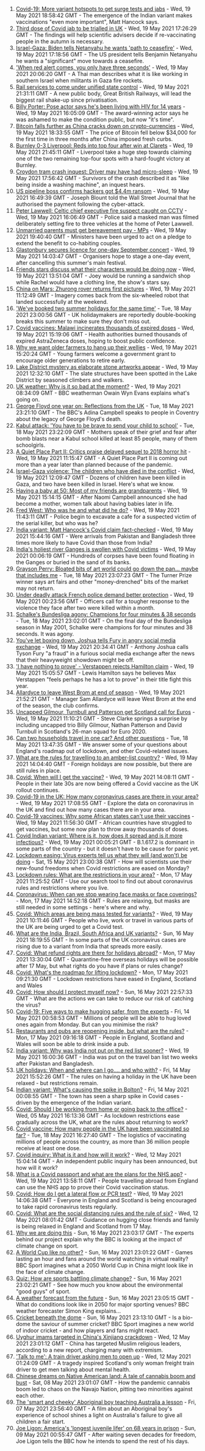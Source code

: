 1. [Covid-19: More variant hotspots to get surge tests and jabs](https://www.bbc.co.uk/news/uk-57172139) - Wed, 19 May 2021 18:58:42 GMT - The emergence of the Indian variant makes vaccinations "even more important", Matt Hancock says.
2. [Third dose of Covid jab to be trialled in UK](https://www.bbc.co.uk/news/health-57174733) - Wed, 19 May 2021 17:26:29 GMT - The findings will help scientific advisers decide if re-vaccinating people in the autumn is necessary.
3. [Israel-Gaza: Biden tells Netanyahu he wants 'path to ceasefire'](https://www.bbc.co.uk/news/world-middle-east-57168051) - Wed, 19 May 2021 17:18:56 GMT - The US president tells Benjamin Netanyahu he wants a "significant" move towards a ceasefire.
4. ['When red alert comes, you only have three seconds'](https://www.bbc.co.uk/news/world-middle-east-57178112) - Wed, 19 May 2021 20:06:20 GMT - A Thai man describes what it is like working in southern Israel when militants in Gaza fire rockets.
5. [Rail services to come under unified state control](https://www.bbc.co.uk/news/business-57176858) - Wed, 19 May 2021 21:31:11 GMT - A new public body, Great British Railways, will lead the biggest rail shake-up since privatisation.
6. [Billy Porter: Pose actor says he's been living with HIV for 14 years](https://www.bbc.co.uk/news/entertainment-arts-57172945) - Wed, 19 May 2021 16:05:09 GMT - The award-winning actor says he was ashamed to make the condition public, but now "it's time".
7. [Bitcoin falls further as China cracks down on crypto-currencies](https://www.bbc.co.uk/news/business-57169726) - Wed, 19 May 2021 18:33:55 GMT - The price of Bitcoin fell below $34,000 for the first time in three months after China imposed fresh curbs.
8. [Burnley 0-3 Liverpool: Reds into top four after win at Clarets](https://www.bbc.co.uk/sport/football/57082270) - Wed, 19 May 2021 21:45:11 GMT - Liverpool take a huge step towards claiming one of the two remaining top-four spots with a hard-fought victory at Burnley.
9. [Croydon tram crash inquest: Driver may have had micro-sleep](https://www.bbc.co.uk/news/uk-england-57164860) - Wed, 19 May 2021 17:56:42 GMT - Survivors of the crash described it as "like being inside a washing machine", an inquest hears.
10. [US pipeline boss confirms hackers got $4.4m ransom](https://www.bbc.co.uk/news/business-57178503) - Wed, 19 May 2021 16:49:39 GMT - Joseph Blount told the Wall Street Journal that he authorised the payment following the cyber-attack.
11. [Peter Lawwell: Celtic chief executive fire suspect caught on CCTV](https://www.bbc.co.uk/news/uk-scotland-glasgow-west-57170516) - Wed, 19 May 2021 16:06:49 GMT - Police said a masked man was filmed deliberately setting fire to three vehicles at the home of Peter Lawwell.
12. [Unmarried parents must get bereavement pay - MPs](https://www.bbc.co.uk/news/uk-politics-57175593) - Wed, 19 May 2021 19:40:40 GMT - Ministers have been urged to act on a pledge to extend the benefit to co-habiting couples.
13. [Glastonbury secures licence for one-day September concert](https://www.bbc.co.uk/news/entertainment-arts-57174475) - Wed, 19 May 2021 14:03:47 GMT - Organisers hope to stage a one-day event, after cancelling this summer's main festival.
14. [Friends stars discuss what their characters would be doing now](https://www.bbc.co.uk/news/entertainment-arts-57174331) - Wed, 19 May 2021 13:51:04 GMT - Joey would be running a sandwich shop while Rachel would have a clothing line, the show's stars say.
15. [China on Mars: Zhurong rover returns first pictures](https://www.bbc.co.uk/news/science-environment-57172346) - Wed, 19 May 2021 11:12:49 GMT - Imagery comes back from the six-wheeled robot that landed successfully at the weekend.
16. ['We've booked two summer holidays for the same time'](https://www.bbc.co.uk/news/business-57155307) - Tue, 18 May 2021 23:00:56 GMT - UK holidaymakers are reportedly double-booking breaks this summer to make sure they don't miss out.
17. [Covid vaccines: Malawi incinerates thousands of expired doses](https://www.bbc.co.uk/news/world-africa-57173348) - Wed, 19 May 2021 15:19:06 GMT - Health authorities burned thousands of expired AstraZeneca doses, hoping to boost public confidence.
18. [Why we want older farmers to hang up their wellies](https://www.bbc.co.uk/news/newsbeat-57172065) - Wed, 19 May 2021 15:20:24 GMT - Young farmers welcome a government grant to encourage older generations to retire early.
19. [Lake District mystery as elaborate stone artworks appear](https://www.bbc.co.uk/news/uk-england-cumbria-57169995) - Wed, 19 May 2021 12:32:10 GMT - The slate structures have been spotted in the Lake District by seasoned climbers and walkers.
20. [UK weather: Why is it so bad at the moment?](https://www.bbc.co.uk/news/newsbeat-57164307) - Wed, 19 May 2021 08:34:09 GMT - BBC weatherman Owain Wyn Evans explains what's going on.
21. [George Floyd one year on: Reflections from the UK](https://www.bbc.co.uk/news/uk-57093888) - Tue, 18 May 2021 23:21:10 GMT - The BBC's Adina Campbell speaks to people in Coventry about the legacy of George Floyd's death.
22. [Kabul attack: 'You have to be brave to send your child to school'](https://www.bbc.co.uk/news/world-asia-57163173) - Tue, 18 May 2021 23:22:09 GMT - Mothers speak of their grief and fear after bomb blasts near a Kabul school killed at least 85 people, many of them schoolgirls.
23. [A Quiet Place Part II: Critics praise delayed sequel to 2018 horror hit](https://www.bbc.co.uk/news/entertainment-arts-57168737) - Wed, 19 May 2021 11:15:47 GMT - A Quiet Place Part II is coming out more than a year later than planned because of the pandemic.
24. [Israel-Gaza violence: The children who have died in the conflict](https://www.bbc.co.uk/news/world-middle-east-57142627) - Wed, 19 May 2021 12:09:47 GMT - Dozens of children have been killed in Gaza, and two have been killed in Israel. Here's what we know.
25. [Having a baby at 50: Most of my friends are grandparents](https://www.bbc.co.uk/news/57174993) - Wed, 19 May 2021 15:14:15 GMT - After Naomi Campbell announced she had become a mother, women talk about having babies later in life.
26. [Fred West: Who was he and what did he do?](https://www.bbc.co.uk/news/uk-england-gloucestershire-57146895) - Wed, 19 May 2021 11:43:11 GMT - Police begin to excavate a cafe for a suspected victim of the serial killer, but who was he?
27. [India variant: Matt Hancock's Covid claim fact-checked](https://www.bbc.co.uk/news/57172793) - Wed, 19 May 2021 15:44:16 GMT - Were arrivals from Pakistan and Bangladesh three times more likely to have Covid than those from India?
28. [India's holiest river Ganges is swollen with Covid victims](https://www.bbc.co.uk/news/world-asia-india-57154564) - Wed, 19 May 2021 00:06:19 GMT - Hundreds of corpses have been found floating in the Ganges or buried in the sand of its banks.
29. [Grayson Perry: Bloated bits of art world could go down the pan... maybe that includes me](https://www.bbc.co.uk/news/entertainment-arts-57157879) - Tue, 18 May 2021 23:07:23 GMT - The Turner Prize winner says art fairs and other "money-drenched" bits of the market may not return.
30. [Under deadly attack French police demand better protection](https://www.bbc.co.uk/news/world-europe-57156837) - Wed, 19 May 2021 00:23:56 GMT - Officers call for a tougher response to the violence they face after two were killed within a month.
31. [Schalke's Bundesliga agony: Champions for four minutes & 38 seconds](https://www.bbc.co.uk/sport/football/57087325) - Tue, 18 May 2021 23:02:01 GMT - On the final day of the Bundesliga season in May 2001, Schalke were champions for four minutes and 38 seconds. It was agony.
32. [You've let boxing down, Joshua tells Fury in angry social media exchange](https://www.bbc.co.uk/sport/boxing/57180205) - Wed, 19 May 2021 20:34:41 GMT - Anthony Joshua calls Tyson Fury "a fraud" in a furious social media exchange after the news that their heavyweight showdown might be off.
33. ['I have nothing to prove' - Verstappen rejects Hamilton claim](https://www.bbc.co.uk/sport/formula1/57176530) - Wed, 19 May 2021 15:05:57 GMT - Lewis Hamilton says he believes Max Verstappen "feels perhaps he has a lot to prove" in their title fight this year.
34. [Allardyce to leave West Brom at end of season](https://www.bbc.co.uk/sport/football/57180362) - Wed, 19 May 2021 21:52:21 GMT - Manager Sam Allardyce will leave West Brom at the end of the season, the club confirms.
35. [Uncapped Gilmour, Turnbull and Patterson get Scotland call for Euros](https://www.bbc.co.uk/sport/football/57171330) - Wed, 19 May 2021 11:10:21 GMT - Steve Clarke springs a surprise by including uncapped trio Billy Gilmour, Nathan Patterson and David Turnbull in Scotland's 26-man squad for Euro 2020.
36. [Can two households travel in one car? And other questions](https://www.bbc.co.uk/news/world-asia-china-51176409) - Tue, 18 May 2021 13:47:35 GMT - We answer some of your questions about England's roadmap out of lockdown, and other Covid-related issues.
37. [What are the rules for travelling to an amber-list country?](https://www.bbc.co.uk/news/explainers-52544307) - Wed, 19 May 2021 14:04:40 GMT - Foreign holidays are now possible, but there are still rules in place.
38. [Covid: When will I get the vaccine?](https://www.bbc.co.uk/news/health-55045639) - Wed, 19 May 2021 14:08:11 GMT - People in their late 30s are now being offered a Covid vaccine as the UK rollout continues.
39. [Covid-19 in the UK: How many coronavirus cases are there in your area?](https://www.bbc.co.uk/news/uk-51768274) - Wed, 19 May 2021 17:08:55 GMT - Explore the data on coronavirus in the UK and find out how many cases there are in your area.
40. [Covid-19 vaccines: Why some African states can't use their vaccines](https://www.bbc.co.uk/news/56940657) - Wed, 19 May 2021 11:56:30 GMT - African countries have struggled to get vaccines, but some now plan to throw away thousands of doses.
41. [Covid Indian variant: Where is it, how does it spread and is it more infectious?](https://www.bbc.co.uk/news/health-57157496) - Wed, 19 May 2021 00:05:21 GMT - B.1.617.2 is dominant in some parts of the country - but it doesn't have to be cause for panic yet.
42. [Lockdown easing: Virus experts tell us what they will (and won't) be doing](https://www.bbc.co.uk/news/uk-57069293) - Sat, 15 May 2021 23:00:38 GMT - How will scientists use their new-found freedoms when Covid restrictions are eased on Monday?
43. [Lockdown rules: What are the restrictions in your area?](https://www.bbc.co.uk/news/uk-54373904) - Mon, 17 May 2021 11:25:52 GMT - Use our search tool to find out about coronavirus rules and restrictions where you live.
44. [Coronavirus: When can we stop wearing face masks or face coverings?](https://www.bbc.co.uk/news/health-51205344) - Mon, 17 May 2021 14:52:18 GMT - Rules are relaxing, but masks are still needed in some settings - here's where and why.
45. [Covid: Which areas are being mass tested for variants?](https://www.bbc.co.uk/news/explainers-54872039) - Wed, 19 May 2021 10:11:46 GMT - People who live, work or travel in various parts of the UK are being urged to get a Covid test.
46. [What are the India, Brazil, South Africa and UK variants?](https://www.bbc.co.uk/news/health-55659820) - Sun, 16 May 2021 18:19:55 GMT - In some parts of the UK coronavirus cases are rising due to a variant from India that spreads more easily.
47. [Covid: What refund rights are there for holidays abroad?](https://www.bbc.co.uk/news/business-51615412) - Mon, 17 May 2021 13:30:04 GMT - Quarantine-free overseas holidays will be possible after 17 May, but what rights do you have if plans or rules change?
48. [Covid: What's the roadmap for lifting lockdown?](https://www.bbc.co.uk/news/explainers-52530518) - Mon, 17 May 2021 09:21:30 GMT - Lockdown restrictions have eased in England, Scotland and Wales
49. [Covid: How should I protect myself now?](https://www.bbc.co.uk/news/health-57087517) - Sun, 16 May 2021 22:57:33 GMT - What are the actions we can take to reduce our risk of catching the virus?
50. [Covid-19: Five ways to make hugging safer, from the experts](https://www.bbc.co.uk/news/uk-57083571) - Fri, 14 May 2021 00:58:53 GMT - Millions of people will be able to hug loved ones again from Monday. But can you minimise the risk?
51. [Restaurants and pubs are reopening inside, but what are the rules?](https://www.bbc.co.uk/news/business-52977388) - Mon, 17 May 2021 09:16:18 GMT - People in England, Scotland and Wales will soon be able to drink inside a pub.
52. [India variant: Why was India not put on the red list sooner?](https://www.bbc.co.uk/news/56801288) - Wed, 19 May 2021 16:00:36 GMT - India was put on the travel ban list two weeks after Pakistan and Bangladesh.
53. [UK holidays: When and where can I go.... and who with?](https://www.bbc.co.uk/news/explainers-52646738) - Fri, 14 May 2021 15:52:26 GMT - The rules on having a holiday in the UK have been relaxed - but restrictions remain.
54. [Indian variant: What's causing the spike in Bolton?](https://www.bbc.co.uk/news/health-57094274) - Fri, 14 May 2021 00:08:55 GMT - The town has seen a sharp spike in Covid cases - driven by the emergence of the Indian variant.
55. [Covid: Should I be working from home or going back to the office?](https://www.bbc.co.uk/news/business-52567567) - Wed, 05 May 2021 16:13:36 GMT - As lockdown restrictions ease gradually across the UK, what are the rules about returning to work?
56. [Covid vaccine: How many people in the UK have been vaccinated so far?](https://www.bbc.co.uk/news/health-55274833) - Tue, 18 May 2021 16:27:40 GMT - The logistics of vaccinating millions of people across the country, as more than 36 million people receive at least one dose.
57. [Covid inquiry: What is it and how will it work?](https://www.bbc.co.uk/news/explainers-57085964) - Wed, 12 May 2021 15:04:14 GMT - An independent public inquiry has been announced, but how will it work?
58. [What is a Covid passport and what are the plans for the NHS app?](https://www.bbc.co.uk/news/explainers-55718553) - Wed, 19 May 2021 13:58:11 GMT - People travelling abroad from England can use the NHS app to prove their Covid vaccination status.
59. [Covid: How do I get a lateral flow or PCR test?](https://www.bbc.co.uk/news/health-51943612) - Wed, 19 May 2021 14:06:38 GMT - Everyone in England and Scotland is being encouraged to take rapid coronavirus tests regularly.
60. [Covid: What are the social distancing rules and the rule of six?](https://www.bbc.co.uk/news/uk-51506729) - Wed, 12 May 2021 08:01:42 GMT - Guidance on hugging close friends and family is being relaxed in England and Scotland from 17 May.
61. [Why we are doing this](https://www.bbc.co.uk/sport/56972366) - Sun, 16 May 2021 23:03:17 GMT - The experts behind our project explain why the BBC is looking at the impact of climate change on sport.
62. [A World Cup like no other?](https://www.bbc.co.uk/sport/56972365) - Sun, 16 May 2021 23:01:22 GMT - Games lasting an hour and fans around the world watching in virtual reality? BBC Sport imagines what a 2050 World Cup in China might look like in the face of climate change.
63. [Quiz: How are sports battling climate change?](https://www.bbc.co.uk/sport/57068988) - Sun, 16 May 2021 23:02:21 GMT - See how much you know about the environmental "good guys" of sport.
64. [A weather forecast from the future](https://www.bbc.co.uk/sport/56972367) - Sun, 16 May 2021 23:05:15 GMT - What do conditions look like in 2050 for major sporting venues? BBC weather forecaster Simon King explains...
65. [Cricket beneath the dome](https://www.bbc.co.uk/sport/56972368) - Sun, 16 May 2021 23:13:10 GMT - Is a bio-dome the saviour of summer cricket? BBC Sport imagines a new world of indoor cricket - and how players and fans might react.
66. [Uyghur imams targeted in China's Xinjiang crackdown](https://www.bbc.co.uk/news/world-asia-china-56986057) - Wed, 12 May 2021 23:01:12 GMT - China has targeted Muslim religious leaders, according to a new report, charging many with extremism.
67. ['Talk to me': A train driver asking men to open up](https://www.bbc.co.uk/news/stories-57060971) - Wed, 12 May 2021 01:24:09 GMT - A tragedy inspired Scotland's only woman freight train driver to get men talking about mental health.
68. [Chinese dreams on Native American land: A tale of cannabis boom and bust](https://www.bbc.co.uk/news/world-us-canada-56835897) - Sat, 08 May 2021 23:01:07 GMT - How the pandemic cannabis boom led to chaos on the Navajo Nation, pitting two minorities against each other.
69. [The 'smart and cheeky' Aboriginal boy teaching Australia a lesson](https://www.bbc.co.uk/news/stories-56544429) - Fri, 07 May 2021 23:56:40 GMT - A film about an Aboriginal boy's experience of school shines a light on Australia's failure to give all children a fair start.
70. [Joe Ligon: America's 'longest juvenile lifer' on 68 years in prison](https://www.bbc.co.uk/news/world-us-canada-57022924) - Sun, 09 May 2021 00:55:47 GMT - After waiting seven decades for freedom, Joe Ligon tells the BBC how he intends to spend the rest of his days.
